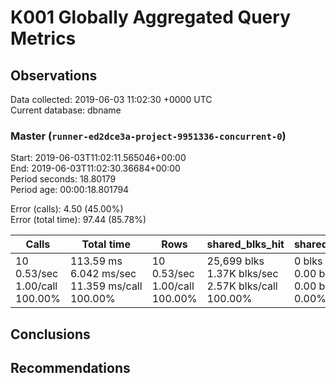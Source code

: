 # K001 Globally Aggregated Query Metrics

## Observations ##
Data collected: 2019-06-03 11:02:30 +0000 UTC  
Current database: dbname  



### Master (`runner-ed2dce3a-project-9951336-concurrent-0`) ###
Start: 2019-06-03T11:02:11.565046+00:00  
End: 2019-06-03T11:02:30.36684+00:00  
Period seconds: 18.80179  
Period age: 00:00:18.801794  

Error (calls): 4.50 (45.00%)  
Error (total time): 97.44 (85.78%)

| Calls | Total&nbsp;time | Rows | shared_blks_hit | shared_blks_read | shared_blks_dirtied | shared_blks_written | blk_read_time | blk_write_time | kcache_reads | kcache_writes | kcache_user_time_ms | kcache_system_time |
|-------|------------|------|-----------------|------------------|---------------------|---------------------|---------------|----------------|--------------|---------------|---------------------|--------------------|
|10<br/>0.53/sec<br/>1.00/call<br/>100.00% |113.59&nbsp;ms<br/>6.042&nbsp;ms/sec<br/>11.359&nbsp;ms/call<br/>100.00% |10<br/>0.53/sec<br/>1.00/call<br/>100.00% |25,699&nbsp;blks<br/>1.37K&nbsp;blks/sec<br/>2.57K&nbsp;blks/call<br/>100.00% |0&nbsp;blks<br/>0.00&nbsp;blks/sec<br/>0.00&nbsp;blks/call<br/>0.00% |0&nbsp;blks<br/>0.00&nbsp;blks/sec<br/>0.00&nbsp;blks/call<br/>0.00% |0&nbsp;blks<br/>0.00&nbsp;blks/sec<br/>0.00&nbsp;blks/call<br/>0.00% |0.00&nbsp;ms<br/>0.000&nbsp;ms/sec<br/>0.000&nbsp;ms/call<br/>0.00% |0.00&nbsp;ms<br/>0.000&nbsp;ms/sec<br/>0.000&nbsp;ms/call<br/>0.00% |0.00&nbsp;bytes<br/>0.00&nbsp;bytes/sec<br/>0.00&nbsp;bytes/call<br/>0.00% |0.00&nbsp;bytes<br/>0.00&nbsp;bytes/sec<br/>0.00&nbsp;bytes/call<br/>0.00% |0.00&nbsp;ms<br/>0.000&nbsp;ms/sec<br/>0.000&nbsp;ms/call<br/>0.00% |0.00&nbsp;ms<br/>0.000&nbsp;ms/sec<br/>0.000&nbsp;ms/call<br/>0.00%|





## Conclusions ##


## Recommendations ##


